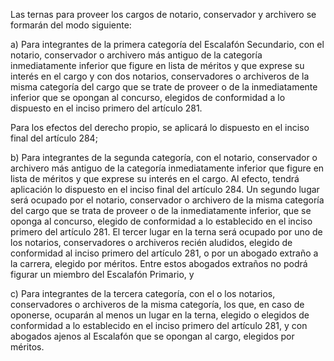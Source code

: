 Las ternas para proveer los cargos de notario, conservador y archivero se formarán del modo siguiente:

a) Para integrantes de la primera categoría del Escalafón Secundario, con el notario, conservador o archivero más antiguo de la categoría inmediatamente inferior que figure en lista de méritos y que exprese su interés en el cargo y con dos notarios, conservadores o archiveros de la misma categoría del cargo que se trate de proveer o de la inmediatamente inferior que se opongan al concurso, elegidos de conformidad a lo dispuesto en el inciso primero del artículo 281.

Para los efectos del derecho propio, se aplicará lo dispuesto en el inciso final del artículo 284;

b) Para integrantes de la segunda categoría, con el notario, conservador o archivero más antiguo de la categoría inmediatamente inferior que figure en lista de méritos y que exprese su interés en el cargo. Al efecto, tendrá aplicación lo dispuesto en el inciso final del artículo 284. Un segundo lugar será ocupado por el notario, conservador o archivero de la misma categoría del cargo que se trata de proveer o de la inmediatamente inferior, que se oponga al concurso, elegido de conformidad a lo establecido en el inciso primero del artículo 281. El tercer lugar en la terna será ocupado por uno de los notarios, conservadores o archiveros recién aludidos, elegido de conformidad al inciso primero del artículo 281, o por un abogado extraño a la carrera, elegido por méritos. Entre estos abogados extraños no podrá figurar un miembro del Escalafón Primario, y

c) Para integrantes de la tercera categoría, con el o los notarios, conservadores o archiveros de la misma categoría, los que, en caso de oponerse, ocuparán al menos un lugar en la terna, elegido o elegidos de conformidad a lo establecido en el inciso primero del artículo 281, y con abogados ajenos al Escalafón que se opongan al cargo, elegidos por méritos.